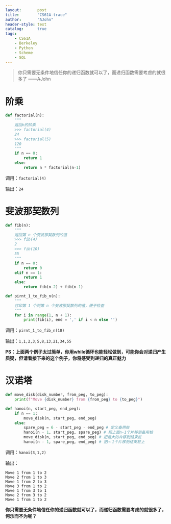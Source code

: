 ```yaml
---
layout:       post
title:        "CS61A-trace"
author:       "AJohn"
header-style: text
catalog:      true
tags:
    - CS61A
    - Berkeley
    - Python
    - Scheme
    - SQL
---
```


>你只需要无条件地信任你的递归函数就可以了，而递归函数需要考虑的就很多了
——AJohn

# 阶乘

```py
def factorial(n):
    """
    返回n的阶乘
    >>> factorial(4)
    24
    >>> factorial(5)
    120
    """
    if n == 0:
        return 1
    else:
        return n * factorial(n-1)
```

调用：`factorial(4)`

输出：`24`

# 斐波那契数列

```py
def fib(n):
    """
    返回第 n 个斐波那契数列的值
    >>> fib(4)
    2
    >>> fib(10)
    55
    """
    if n == 0:
        return 0
    elif n == 1:
        return 1
    else:
        return fib(n-2) + fib(n-1)

def pirnt_1_to_fib_n(n):
    """
    打印第 1 个到第 n 个斐波那契数列的值，便于检查
    """
    for i in range(1, n + 1):
        print(fib(i), end = ',' if i < n else '')
```

调用：`pirnt_1_to_fib_n(10)`

输出：`1,1,2,3,5,8,13,21,34,55`

**PS：上面两个例子太过简单，你用while循环也能轻松做到，可能你会对递归产生质疑，但请看接下来的这个例子，你将感受到递归的真正魅力**

# 汉诺塔

```py
def move_disk(disk_number, from_peg, to_peg):
    print(f"Move {disk_number} from {from_peg} to {to_peg}")

def hanoi(n, start_peg, end_peg):
    if n == 1:
        move_disk(n, start_peg, end_peg)
    else:
        spare_peg = 6 - start_peg - end_peg # 定义备用桩
        hanoi(n - 1, start_peg, spare_peg) # 把上面n-1个片移到备用桩
        move_disk(n, start_peg, end_peg) # 把最大的片移到结束桩
        hanoi(n - 1, spare_peg, end_peg) # 把n-1个片移到结束桩上
```

调用：`hanoi(3,1,2)`

输出：
```
Move 1 from 1 to 2
Move 2 from 1 to 3
Move 1 from 2 to 3
Move 3 from 1 to 2
Move 1 from 3 to 1
Move 2 from 3 to 2
Move 1 from 1 to 2
```

**你只需要无条件地信任你的递归函数就可以了，而递归函数需要考虑的就很多了，何乐而不为呢？**


